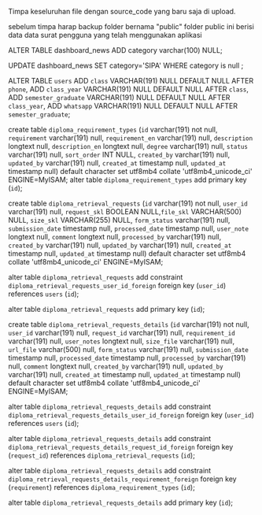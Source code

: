 Timpa keseluruhan file dengan source_code yang baru saja di upload.

sebelum timpa harap backup folder bernama "public"
folder public ini berisi data data surat pengguna yang telah menggunakan aplikasi 



ALTER TABLE dashboard_news ADD category varchar(100) NULL;

UPDATE dashboard_news SET  category='SIPA' WHERE category is null ;

ALTER TABLE `users` ADD `class` VARCHAR(191) NULL DEFAULT NULL AFTER `phone`, ADD `class_year` VARCHAR(191) NULL DEFAULT NULL AFTER `class`, ADD `semester_graduate` VARCHAR(191) NULL DEFAULT NULL AFTER `class_year`, ADD `whatsapp` VARCHAR(191) NULL DEFAULT NULL AFTER `semester_graduate`;


 create table `diploma_requirement_types` (`id` varchar(191) not null, `requirement` varchar(191) null, `requirement_en` varchar(191) null, `description` longtext null, `description_en` longtext null, `degree` varchar(191) null, `status` varchar(191) null, `sort_order` INT NULL, `created_by` varchar(191) null, `updated_by` varchar(191) null, `created_at` timestamp null, `updated_at` timestamp null) default character set utf8mb4 collate 'utf8mb4_unicode_ci' ENGINE=MyISAM;
 alter table `diploma_requirement_types` add primary key (`id`);
 
 create table `diploma_retrieval_requests` (`id` varchar(191) not null, `user_id` varchar(191) null, `request_skl` BOOLEAN NULL,`file_skl` VARCHAR(500) NULL, `size_skl` VARCHAR(255) NULL, `form_status` varchar(191) null, `submission_date` timestamp null, `processed_date` timestamp null, `user_note` longtext null, `comment` longtext null, `processed_by` varchar(191) null, `created_by` varchar(191) null, `updated_by` varchar(191) null, `created_at` timestamp null, `updated_at` timestamp null) default character set utf8mb4 collate 'utf8mb4_unicode_ci' ENGINE=MyISAM;
 
 alter table `diploma_retrieval_requests` add constraint `diploma_retrieval_requests_user_id_foreign` foreign key (`user_id`) references `users` (`id`);
 
 alter table `diploma_retrieval_requests` add primary key (`id`);
 
 create table `diploma_retrieval_requests_details` (`id` varchar(191) not null, `user_id` varchar(191) null, `request_id` varchar(191) null, `requirement_id` varchar(191) null, `user_notes` longtext null, `size_file` varchar(191) null, `url_file` varchar(500) null, `form_status` varchar(191) null, `submission_date` timestamp null, `processed_date` timestamp null, `processed_by` varchar(191) null, `comment` longtext null, `created_by` varchar(191) null, `updated_by` varchar(191) null, `created_at` timestamp null, `updated_at` timestamp null) default character set utf8mb4 collate 'utf8mb4_unicode_ci' ENGINE=MyISAM;
 
 alter table `diploma_retrieval_requests_details` add constraint `diploma_retrieval_requests_details_user_id_foreign` foreign key (`user_id`) references `users` (`id`);
 
 alter table `diploma_retrieval_requests_details` add constraint `diploma_retrieval_requests_details_request_id_foreign` foreign key (`request_id`) references `diploma_retrieval_requests` (`id`);
 
 alter table `diploma_retrieval_requests_details` add constraint `diploma_retrieval_requests_details_requirement_foreign` foreign key (`requirement`) references `diploma_requirement_types` (`id`);
 
 alter table `diploma_retrieval_requests_details` add primary key (`id`);

